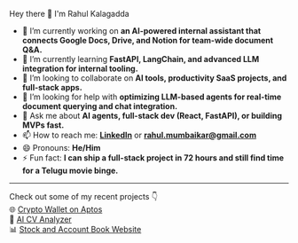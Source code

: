  Hey there 👋 I'm Rahul Kalagadda

- 🔭 I’m currently working on **an AI-powered internal assistant that connects Google Docs, Drive, and Notion for team-wide document Q&A.**
- 🌱 I’m currently learning **FastAPI, LangChain, and advanced LLM integration for internal tooling.**
- 👯 I’m looking to collaborate on **AI tools, productivity SaaS projects, and full-stack apps.**
- 🤔 I’m looking for help with **optimizing LLM-based agents for real-time document querying and chat integration.**
- 💬 Ask me about **AI agents, full-stack dev (React, FastAPI), or building MVPs fast.**
- 📫 How to reach me: **[LinkedIn](https://www.linkedin.com/in/rahulkalagadda)** or **rahul.mumbaikar@gmail.com**
- 😄 Pronouns: **He/Him**
- ⚡ Fun fact: **I can ship a full-stack project in 72 hours and still find time for a Telugu movie binge.**

---

Check out some of my recent projects 👇  
🌐 [Crypto Wallet on Aptos](https://github.com/Rahulkalagadda/Crypto-Wallet)  
📄 [AI CV Analyzer](https://github.com/Rahulkalagadda)  
📊 [Stock and Account Book Website](https://stockandaccountbook.com/)
